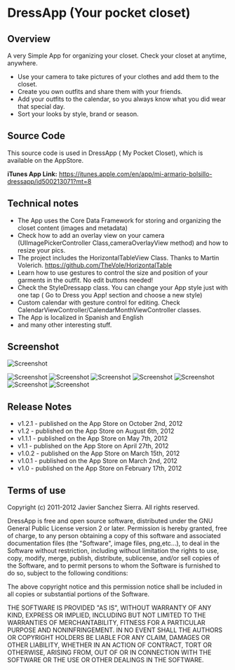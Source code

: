 DressApp (Your pocket closet)
=============================


## Overview

A very Simple App for organizing your closet. Check your closet at anytime, anywhere.

* Use your camera to take pictures of your clothes and add them to the closet.
* Create you own outfits and share them with your friends.
* Add your outfits to the calendar, so you always know what you did wear that special day.
* Sort your looks by style, brand or season.

## Source Code

This source code is used in DressApp ( My Pocket Closet), which is available on the AppStore.

**iTunes App Link:**   https://itunes.apple.com/en/app/mi-armario-bolsillo-dressapp/id500213071?mt=8

## Technical notes

* The App uses the Core Data Framework for storing and organizing the closet content (images and metadata)
* Check how to add an overlay view on your camera  (UIImagePickerController Class,cameraOverlayView method) and how to resize your pics. 
* The project includes the HorizontalTableView Class.  Thanks to Martin Volerich.   https://github.com/TheVole/HorizontalTable
* Learn how to use gestures to control the size and position of your garments in the outfit. No edit buttons needed!
* Check the StyleDressapp class. You can change your App style just with one tap ( Go to  Dress you App!  section and choose a new style)
* Custom calendar with gesture control for editing. Check CalendarViewController/CalendarMonthViewController classes. 
* The App is localized in Spanish and English
* and many other interesting stuff.

## Screenshot

![Screenshot](https://raw.github.com/osrufung/irregularverbs/master/screenshot1.png)

![Screenshot](https://github.com/jsanchezsierra/DressApp/blob/master/screenshots/screenshot1.jpg)
![Screenshot](https://github.com/jsanchezsierra/DressApp/blob/master/screenshots/screenshot2.jpg)
![Screenshot](https://github.com/jsanchezsierra/DressApp/blob/master/screenshots/screenshot3.jpg)
![Screenshot](https://github.com/jsanchezsierra/DressApp/blob/master/screenshots/screenshot4.jpg)
![Screenshot](https://github.com/jsanchezsierra/DressApp/blob/master/screenshots/screenshot5.jpg)
![Screenshot](https://github.com/jsanchezsierra/DressApp/blob/master/screenshots/screenshot6.jpg)
![Screenshot](https://github.com/jsanchezsierra/DressApp/blob/master/screenshots/screenshot7.jpg)

## Release Notes

* v1.2.1 - published on the App Store  on October 2nd, 2012
* v1.2 - published on the App Store  on August 6th, 2012
* v1.1.1 - published on the App Store  on May 7th, 2012
* v1.1 - published on the App Store  on April 27th, 2012
* v1.0.2 - published on the App Store  on March 15th, 2012
* v1.0.1 - published on the App Store  on March 2nd, 2012
* v1.0 - published on the App Store  on February 17th, 2012


## Terms of use

Copyright (c) 2011-2012 Javier Sanchez Sierra. All rights reserved.

DressApp is free and open source software, distributed under the GNU General Public License version 2 or later. 
Permission is hereby granted, free of charge, to any person obtaining a copy of this software and associated
documentation files (the "Software", image files, png,etc...), to deal in the Software without restriction, including without
limitation the rights to use, copy, modify, merge, publish, distribute, sublicense, and/or sell copies of
the Software, and to permit persons to whom the Software is furnished to do so, subject to the following
conditions:

The above copyright notice and this permission notice shall be included in all copies or substantial
portions of the Software.

THE SOFTWARE IS PROVIDED "AS IS", WITHOUT WARRANTY OF ANY KIND, EXPRESS OR IMPLIED, INCLUDING BUT NOT
LIMITED TO THE WARRANTIES OF MERCHANTABILITY, FITNESS FOR A PARTICULAR PURPOSE AND NONINFRINGEMENT. IN NO
EVENT SHALL THE AUTHORS OR COPYRIGHT HOLDERS BE LIABLE FOR ANY CLAIM, DAMAGES OR OTHER LIABILITY, WHETHER IN
AN ACTION OF CONTRACT, TORT OR OTHERWISE, ARISING FROM, OUT OF OR IN CONNECTION WITH THE SOFTWARE OR THE USE
OR OTHER DEALINGS IN THE SOFTWARE.
